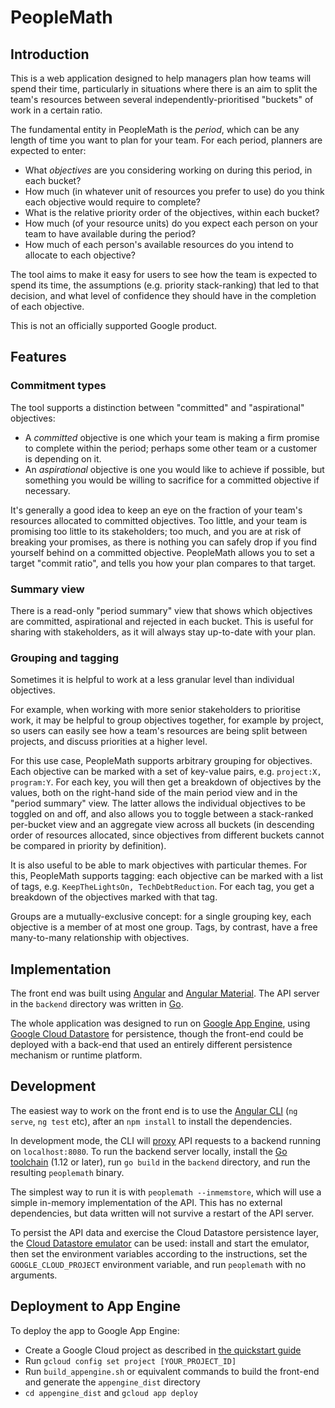 # PeopleMath

## Introduction

This is a web application designed to help managers plan how teams will spend their time, particularly in situations where there is an aim to split the team's resources between several independently-prioritised "buckets" of work in a certain ratio.

The fundamental entity in PeopleMath is the *period*, which can be any length of time you want to plan for your team. For each period, planners are expected to enter:

* What *objectives* are you considering working on during this period, in each bucket?
* How much (in whatever unit of resources you prefer to use) do you think each objective would require to complete?
* What is the relative priority order of the objectives, within each bucket?
* How much (of your resource units) do you expect each person on your team to have available during the period?
* How much of each person's available resources do you intend to allocate to each objective?

The tool aims to make it easy for users to see how the team is expected to spend its time, the assumptions (e.g. priority stack-ranking) that led to that decision, and what level of confidence they should have in the completion of each objective.

This is not an officially supported Google product.

## Features

### Commitment types

The tool supports a distinction between "committed" and "aspirational" objectives:

* A *committed* objective is one which your team is making a firm promise to complete within the period; perhaps some other team or a customer is depending on it.
* An *aspirational* objective is one you would like to achieve if possible, but something you would be willing to sacrifice for a committed objective if necessary.

It's generally a good idea to keep an eye on the fraction of your team's resources allocated to committed objectives. Too little, and your team is promising too little to its stakeholders; too much, and you are at risk of breaking your promises, as there is nothing you can safely drop if you find yourself behind on a committed objective. PeopleMath allows you to set a target "commit ratio", and tells you how your plan compares to that target.

### Summary view

There is a read-only "period summary" view that shows which objectives are committed, aspirational and rejected in each bucket. This is useful for sharing with stakeholders, as it will always stay up-to-date with your plan.

### Grouping and tagging

Sometimes it is helpful to work at a less granular level than individual objectives.

For example, when working with more senior stakeholders to prioritise work, it may be helpful to group objectives together, for example by project, so users can easily see how a team's resources are being split between projects, and discuss priorities at a higher level.

For this use case, PeopleMath supports arbitrary grouping for objectives. Each objective can be marked with a set of key-value pairs, e.g. `project:X, program:Y`. For each key, you will then get a breakdown of objectives by the values, both on the right-hand side of the main period view and in the "period summary" view. The latter allows the individual objectives to be toggled on and off, and also allows you to toggle between a stack-ranked per-bucket view and an aggregate view across all buckets (in descending order of resources allocated, since objectives from different buckets cannot be compared in priority by definition).

It is also useful to be able to mark objectives with particular themes. For this, PeopleMath supports tagging: each objective can be marked with a list of tags, e.g. `KeepTheLightsOn, TechDebtReduction`. For each tag, you get a breakdown of the objectives marked with that tag.

Groups are a mutually-exclusive concept: for a single grouping key, each objective is a member of at most one group. Tags, by contrast, have a free many-to-many relationship with objectives.

## Implementation

The front end was built using [Angular](https://angular.io) and [Angular Material](https://material.angular.io). The API server in the `backend` directory was written in [Go](https://golang.org).

The whole application was designed to run on [Google App Engine](https://cloud.google.com/appengine/), using [Google Cloud Datastore](https://cloud.google.com/datastore/) for persistence, though the front-end could be deployed with a back-end that used an entirely different persistence mechanism or runtime platform.

## Development

The easiest way to work on the front end is to use the [Angular CLI](https://cli.angular.io/) (`ng serve`, `ng test` etc), after an `npm install` to install the dependencies.

In development mode, the CLI will [proxy](https://angular.io/guide/build#proxying-to-a-backend-server) API requests to a backend running on `localhost:8080`. To run the backend server locally, install the [Go toolchain](https://golang.org/dl/) (1.12 or later), run `go build` in the `backend` directory, and run the resulting `peoplemath` binary.

The simplest way to run it is with `peoplemath --inmemstore`, which will use a simple in-memory implementation of the API. This has no external dependencies, but data written will not survive a restart of the API server.

To persist the API data and exercise the Cloud Datastore persistence layer, the [Cloud Datastore emulator](https://cloud.google.com/datastore/docs/tools/datastore-emulator) can be used: install and start the emulator, then set the environment variables according to the instructions, set the `GOOGLE_CLOUD_PROJECT` environment variable, and run `peoplemath` with no arguments.

## Deployment to App Engine

To deploy the app to Google App Engine:

* Create a Google Cloud project as described in [the quickstart guide](https://cloud.google.com/appengine/docs/standard/go/quickstart)
* Run `gcloud config set project [YOUR_PROJECT_ID]`
* Run `build_appengine.sh` or equivalent commands to build the front-end and generate the `appengine_dist` directory
* `cd appengine_dist` and `gcloud app deploy`
